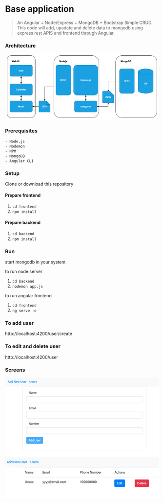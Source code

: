 # Base application
> An Angular + Node/Express + MongoDB + Bootstrap Simple CRUD.
This code will add, upadate and delete data to mongodb using express rest APIS and frontend through Angular.

### Architecture

![architecture](/images/architecture.png "Architecture")

### Prerequisites

```
- Node.js
- Nodemon
- NPM
- MongoDB
- Angular CLI
```

### Setup
Clone or download this repository

#### Prepare frontend

1. `cd frontend`
2. `npm install`

#### Prepare backend

1. `cd backend`
2. `npm install`

### Run

start mongodb in your system

to run node server
1. `cd backend`
2. `nodemon app.js`

to run angular frontend
1. `cd frontend`
2. `ng serve -o`

### To add user
http://localhost:4200/user/create

### To edit and delete user
http://localhost:4200/user

### Screens

![add](/images/add.png "Add")
![list](/images/list.png "List")
